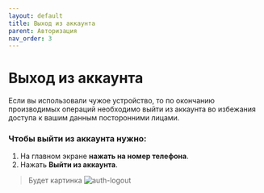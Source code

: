 ```yaml
---
layout: default
title: Выход из аккаунта
parent: Авторизация
nav_order: 3
---
```


# Выход из аккаунта

Если вы использовали чужое устройство, то по окончанию производимых операций необходимо выйти из аккаунта во избежания доступа к вашим данным посторонними лицами.

### Чтобы выйти из аккаунта нужно:

1. На главном экране **нажать на номер телефона**.
2. Нажать **Выйти из аккаунта**.

> Будет картинка
![auth-logout](TBC.PIC)